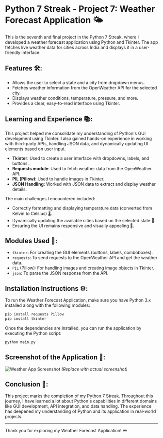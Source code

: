 

# Python 7 Streak - Project 7: Weather Forecast Application 🌤️

This is the seventh and final project in the Python 7 Streak, where I developed a weather forecast application using Python and Tkinter. The app fetches live weather data for cities across India and displays it in a user-friendly interface.

## Features 🛠️:
- Allows the user to select a state and a city from dropdown menus.
- Fetches weather information from the OpenWeather API for the selected city.
- Displays weather conditions, temperature, pressure, and more.
- Provides a clear, easy-to-read interface using Tkinter.

## Learning and Experience 📚:
This project helped me consolidate my understanding of Python's GUI development using Tkinter. I also gained hands-on experience in working with third-party APIs, handling JSON data, and dynamically updating UI elements based on user input.

- **Tkinter**: Used to create a user interface with dropdowns, labels, and buttons.
- **Requests module**: Used to fetch weather data from the OpenWeather API.
- **PIL (Pillow)**: Used to handle images in Tkinter.
- **JSON Handling**: Worked with JSON data to extract and display weather details.

The main challenges I encountered included:
- Correctly formatting and displaying temperature data (converted from Kelvin to Celsius) 🌡️.
- Dynamically updating the available cities based on the selected state 🌆.
- Ensuring the UI remains responsive and visually appealing 🎨.

## Modules Used 🧰:
- `tkinter`: For creating the GUI elements (buttons, labels, comboboxes).
- `requests`: To send requests to the OpenWeather API and get the weather data.
- `PIL` (Pillow): For handling images and creating image objects in Tkinter.
- `json`: To parse the JSON response from the API.

## Installation Instructions ⚙️:
To run the Weather Forecast Application, make sure you have Python 3.x installed along with the following modules:

```bash
pip install requests Pillow
pip install tkinter
```

Once the dependencies are installed, you can run the application by executing the Python script:

```bash
python main.py
```

## Screenshot of the Application 📸:
![Weather App Screenshot](https://i.postimg.cc/2jFMTc16/Screenshot-2024-11-16-110102.png)  *(Replace with actual screenshot)*

## Conclusion 🎉:
This project marks the completion of my Python 7 Streak. Throughout this journey, I have learned a lot about Python's capabilities in different domains like GUI development, API integration, and data handling. The experience has deepened my understanding of Python and its application in real-world projects.

---

Thank you for exploring my Weather Forecast Application! ☀️
